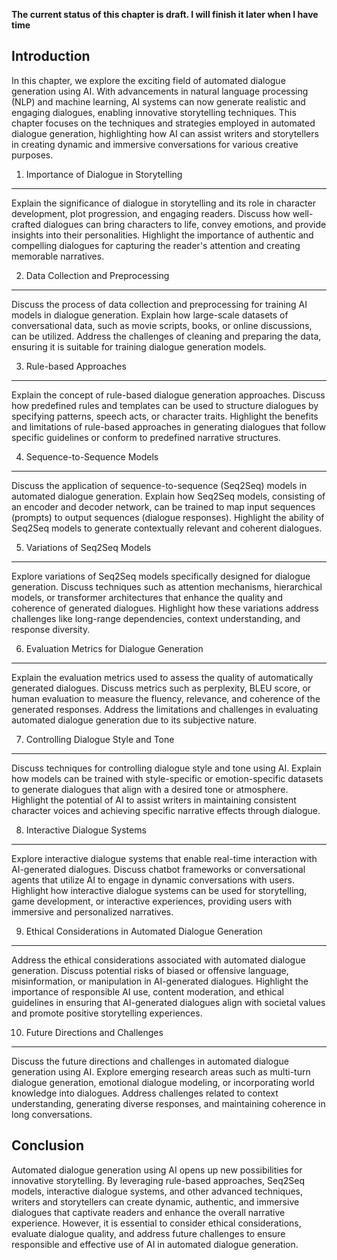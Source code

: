 **The current status of this chapter is draft. I will finish it later when I have time**

Introduction
------------

In this chapter, we explore the exciting field of automated dialogue generation using AI. With advancements in natural language processing (NLP) and machine learning, AI systems can now generate realistic and engaging dialogues, enabling innovative storytelling techniques. This chapter focuses on the techniques and strategies employed in automated dialogue generation, highlighting how AI can assist writers and storytellers in creating dynamic and immersive conversations for various creative purposes.

1. Importance of Dialogue in Storytelling
-----------------------------------------

Explain the significance of dialogue in storytelling and its role in character development, plot progression, and engaging readers. Discuss how well-crafted dialogues can bring characters to life, convey emotions, and provide insights into their personalities. Highlight the importance of authentic and compelling dialogues for capturing the reader's attention and creating memorable narratives.

2. Data Collection and Preprocessing
------------------------------------

Discuss the process of data collection and preprocessing for training AI models in dialogue generation. Explain how large-scale datasets of conversational data, such as movie scripts, books, or online discussions, can be utilized. Address the challenges of cleaning and preparing the data, ensuring it is suitable for training dialogue generation models.

3. Rule-based Approaches
------------------------

Explain the concept of rule-based dialogue generation approaches. Discuss how predefined rules and templates can be used to structure dialogues by specifying patterns, speech acts, or character traits. Highlight the benefits and limitations of rule-based approaches in generating dialogues that follow specific guidelines or conform to predefined narrative structures.

4. Sequence-to-Sequence Models
------------------------------

Discuss the application of sequence-to-sequence (Seq2Seq) models in automated dialogue generation. Explain how Seq2Seq models, consisting of an encoder and decoder network, can be trained to map input sequences (prompts) to output sequences (dialogue responses). Highlight the ability of Seq2Seq models to generate contextually relevant and coherent dialogues.

5. Variations of Seq2Seq Models
-------------------------------

Explore variations of Seq2Seq models specifically designed for dialogue generation. Discuss techniques such as attention mechanisms, hierarchical models, or transformer architectures that enhance the quality and coherence of generated dialogues. Highlight how these variations address challenges like long-range dependencies, context understanding, and response diversity.

6. Evaluation Metrics for Dialogue Generation
---------------------------------------------

Explain the evaluation metrics used to assess the quality of automatically generated dialogues. Discuss metrics such as perplexity, BLEU score, or human evaluation to measure the fluency, relevance, and coherence of the generated responses. Address the limitations and challenges in evaluating automated dialogue generation due to its subjective nature.

7. Controlling Dialogue Style and Tone
--------------------------------------

Discuss techniques for controlling dialogue style and tone using AI. Explain how models can be trained with style-specific or emotion-specific datasets to generate dialogues that align with a desired tone or atmosphere. Highlight the potential of AI to assist writers in maintaining consistent character voices and achieving specific narrative effects through dialogue.

8. Interactive Dialogue Systems
-------------------------------

Explore interactive dialogue systems that enable real-time interaction with AI-generated dialogues. Discuss chatbot frameworks or conversational agents that utilize AI to engage in dynamic conversations with users. Highlight how interactive dialogue systems can be used for storytelling, game development, or interactive experiences, providing users with immersive and personalized narratives.

9. Ethical Considerations in Automated Dialogue Generation
----------------------------------------------------------

Address the ethical considerations associated with automated dialogue generation. Discuss potential risks of biased or offensive language, misinformation, or manipulation in AI-generated dialogues. Highlight the importance of responsible AI use, content moderation, and ethical guidelines in ensuring that AI-generated dialogues align with societal values and promote positive storytelling experiences.

10. Future Directions and Challenges
------------------------------------

Discuss the future directions and challenges in automated dialogue generation using AI. Explore emerging research areas such as multi-turn dialogue generation, emotional dialogue modeling, or incorporating world knowledge into dialogues. Address challenges related to context understanding, generating diverse responses, and maintaining coherence in long conversations.

Conclusion
----------

Automated dialogue generation using AI opens up new possibilities for innovative storytelling. By leveraging rule-based approaches, Seq2Seq models, interactive dialogue systems, and other advanced techniques, writers and storytellers can create dynamic, authentic, and immersive dialogues that captivate readers and enhance the overall narrative experience. However, it is essential to consider ethical considerations, evaluate dialogue quality, and address future challenges to ensure responsible and effective use of AI in automated dialogue generation.

